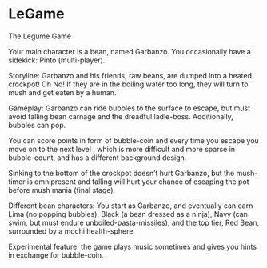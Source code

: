 # LeGame
The Legume Game

Your main character is a bean, named Garbanzo. You occasionally have a sidekick: Pinto (multi-player).

Storyline:
Garbanzo and his friends, raw beans, are dumped into a heated crockpot! Oh No! If they are in the boiling water too long, they will turn to mush and get eaten by a human.

Gameplay:
Garbanzo can ride bubbles to the surface to escape, but must avoid falling bean carnage and the dreadful ladle-boss. Additionally, bubbles can pop.

You can score points in form of bubble-coin and every time you escape you move on to the next level , which is more difficult and more sparse in bubble-count, and has a different background design. 

Sinking to the bottom of the crockpot doesn’t hurt Garbanzo, but the mush-timer is omnipresent and falling will hurt your chance of escaping the pot before mush mania (final stage).

Different bean characters:
You start as Garbanzo, and eventually can earn Lima (no popping bubbles), Black (a bean dressed as a ninja), Navy (can swim, but must endure unboiled-pasta-missiles), and the top tier, Red Bean, surrounded by a mochi health-sphere.

Experimental feature: the game plays music sometimes and gives you hints in exchange for bubble-coin.
